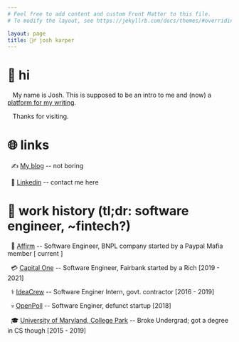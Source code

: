 ```yaml
---
# Feel free to add content and custom Front Matter to this file.
# To modify the layout, see https://jekyllrb.com/docs/themes/#overriding-theme-defaults

layout: page
title: 👱‍♂️ josh karper
---
```


# 👋 hi
&nbsp;&nbsp; My name is Josh. This is supposed to be an intro to me and (now) a [platform for my writing](/blog).

&nbsp;&nbsp; Thanks for visiting.

# 🌐 links
&nbsp;&nbsp;✍️ [My blog](/blog) -- not boring

&nbsp;&nbsp;📧 [Linkedin](https://www.linkedin.com/in/joshua-karper/) -- contact me here

# 🔨 work history (tl;dr: software engineer, ~fintech?)

&nbsp;&nbsp;🦸 [Affirm](https://www.affirm.com/) -- Software Engineer, BNPL company started by a Paypal Mafia member [ current ]

&nbsp;&nbsp;💳 [Capital One](https://www.capitalone.com/) -- Software Engineer, Fairbank started by a Rich [2019 - 2021]

&nbsp;&nbsp;⚕️ [IdeaCrew](https://ideacrew.com/) -- Software Enginer Intern, govt. contractor [2016 - 2019]

&nbsp;&nbsp;💀 [OpenPoll](https://www.linkedin.com/company/openpoll/) -- Software Enginer, defunct startup [2018]

&nbsp;&nbsp;🎓 [University of Maryland, College Park](https://www.umd.edu/) -- Broke Undergrad; got a degree in CS though [2015 - 2019]


